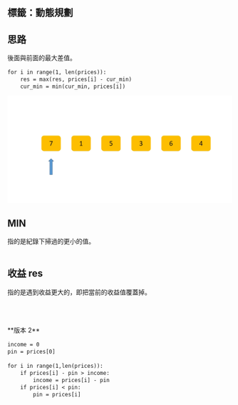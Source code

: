 標籤：動態規劃
--
思路
--
後面與前面的最大差值。
```
for i in range(1, len(prices)):
    res = max(res, prices[i] - cur_min)
    cur_min = min(cur_min, prices[i])
```
![image](https://github.com/AvisChiu/Leetcode_Practice/blob/master/121.買股票的最佳時機/stock.gif)
<br/>

MIN
--

指的是紀錄下掃過的更小的值。  
<br/>

收益 res
--
指的是遇到收益更大的，即把當前的收益值覆蓋掉。

<br/>
<br/>
<br/>
**版本 2**

```
income = 0
pin = prices[0]
        
for i in range(1,len(prices)):
    if prices[i] - pin > income:
        income = prices[i] - pin
    if prices[i] < pin:
        pin = prices[i]
                
```
